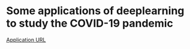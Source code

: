 # Some applications of deeplearning to study the COVID-19 pandemic

[Application URL](https://share.streamlit.io/artemiopadilla/machinelearningandcovid/main/demo.py)
